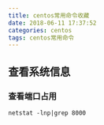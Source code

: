 ```yaml
---
title: centos常用命令收藏
date: 2018-06-11 17:37:52
categories: centos
tags: centos常用命令
---
```


## 查看系统信息

### 查看端口占用

`netstat -lnp|grep 8000`
